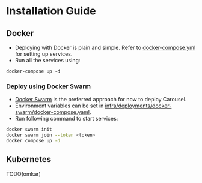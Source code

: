 # Installation Guide

## Docker
- Deploying with Docker is plain and simple. 
Refer to [docker-compose.yml](https://github.com/prabhuomkar/carousel/blob/master/docker-compose.yaml) for setting up services.
- Run all the services using:
```bah
docker-compose up -d
```

### Deploy using Docker Swarm
- [Docker Swarm](https://docs.docker.com/engine/swarm/) is the preferred approach for now to deploy Carousel. 
- Environment variables can be set in [infra/deployments/docker-swarm/docker-compose.yaml](https://github.com/prabhuomkar/carousel/blob/master/infra/deployments/docker-swarm/docker-compose.yaml).
- Run following command to start services:
```bash
docker swarm init
docker swarm join --token <token>
docker compose up -d
```

## Kubernetes
TODO(omkar)
